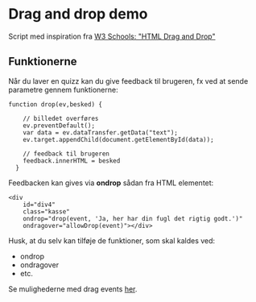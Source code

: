 # Drag and drop demo

Script med inspiration fra [W3 Schools: "HTML Drag and Drop"](//www.w3schools.com/HTML/html5_draganddrop.asp)

## Funktionerne

Når du laver en quizz kan du give feedback til brugeren, fx ved at sende parametre gennem funktionerne:

~~~~
function drop(ev,besked) {
  
    // billedet overføres  
    ev.preventDefault();
    var data = ev.dataTransfer.getData("text");
    ev.target.appendChild(document.getElementById(data));
  
    // feedback til brugeren
    feedback.innerHTML = besked
  }
~~~~

Feedbacken kan gives via **ondrop** sådan fra HTML elementet:

~~~~
<div 
    id="div4" 
    class="kasse"
    ondrop="drop(event, 'Ja, her har din fugl det rigtig godt.')" 
    ondragover="allowDrop(event)"></div>
~~~~

Husk, at du selv kan tilføje de funktioner, som skal kaldes ved:

* ondrop
* ondragover
* etc.

Se mulighederne med drag events [her](https://www.w3schools.com/jsref/obj_dragevent.asp).

